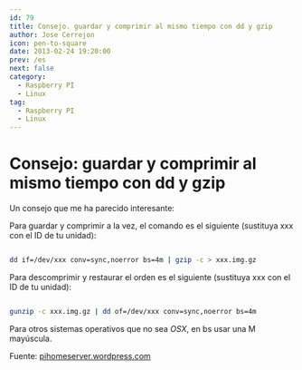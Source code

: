 ```yaml
---
id: 79
title: Consejo. guardar y comprimir al mismo tiempo con dd y gzip
author: Jose Cerrejon
icon: pen-to-square
date: 2013-02-24 19:20:00
prev: /es
next: false
category:
  - Raspberry PI
  - Linux
tag:
  - Raspberry PI
  - Linux
---
```


# Consejo: guardar y comprimir al mismo tiempo con dd y gzip

Un consejo que me ha parecido interesante:

Para guardar y comprimir a la vez, el comando es el siguiente (sustituya xxx con el ID de tu unidad):

```bash

dd if=/dev/xxx conv=sync,noerror bs=4m | gzip -c > xxx.img.gz

```
 
Para descomprimir y restaurar el orden es el siguiente (sustituya xxx con el ID de tu unidad):

```bash

gunzip -c xxx.img.gz | dd of=/dev/xxx conv=sync,noerror bs=4m 

```

Para otros sistemas operativos que no sea *OSX*, en bs usar una M mayúscula. 

Fuente: [pihomeserver.wordpress.com](http://pihomeserver.wordpress.com/2013/02/07/astuce-sauvegarder-et-compresser-en-meme-temps-avec-dd-et-gzip/)